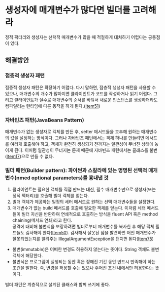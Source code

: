 # 생성자에 매개변수가 많다면 빌더를 고려해라

정적 팩터리와 생성자는 선택적 매개변수가 많을 때 적절하게 대처하기 어렵다는 공통점이 있다.

## 해결방안
### 점층적 생성자 패턴
점증적 생성자 패턴은 확장하기 어렵다. 
다시 말하면, 점층적 생성자 패턴을 사용할 수 있으나, 
매개변수의 개수가 많아지면 클라이언트가 코드를 작성하거나 읽기 어렵다. 
그리고 클라이언트가 실수로 매개변수의 순서를 바꿔서 새로운 인스턴스를 생성하더라도 
컴파일러는 런타임에 다른 동작을 하게 된다.([Item51](https://github.com/ikkjun/Effective_Java/blob/main/Item51.md))

### 자바빈즈 패턴(JavaBeans Pattern)
매개변수가 없는 생성자로 객체를 만든 후, setter 메서드들을 호추해 원하는 매개변수의 값을 설정하는 방식이다. 
그러나 자바빈즈 패턴에서는 객체 하나를 만들려면 메서드를 여러개 호출해야 하고, 
객체가 완전히 생성되기 전까지는 일관성이 무너진 상태에 놓이게 된다.
이처럼 일관성이 무너지는 문제 때문에 자바빈즈 패턴에서는 클래스를 불변([Item17](https://github.com/ikkjun/Effective_Java/blob/main/Item17.md))으로 만들 수 없다.

### 빌더 패턴(Builder pattern): 파이썬과 스칼라에 있는 명명된 선택적 매개변수(nmed optional parameters)를 흉내낸 것 
1. 클라이언트는 필요한 객체를 직접 만드는 대신, 필수 매개변수만으로 생성자(또는 정적 팩터리)를 호출해 빌더 객체를 얻는다. 
2. 빌더 객체가 제공하는 일정의 세터 메서드로 원하는 선택 매개변수들을 설정한다.
3. 매개변수가 없는 build 메서드를 호출해 필요한 객체를 얻는다.
이처럼 세터 메서드들이 빌더 자신을 반환하여 연쇄적으로 호출하는 방식을 fluent API 혹은 method chaining(메서드 연쇄)라고 한다. </br>
공격에 대비해 불변식을 보장하려면 빌더로부터 매개변수를 복사한 후 해당 객체 필드들도 검사해야 한다([Item50]()).
검사해서 잘못된 점을 발견하면 어떤 매개변수가 잘못되었는지를 알려주는 IllegalArgumentException을 던지면 된다([Item75]()) 

- 불변(immutable)은 어떠한 변경도 허용하지 않는다는 뜻이다. String 객체도 불변 객체에 해당한다.
- 불변식은 프로그램이 실행되는 동안 혹은 정해진 기간 동안 반드시 만족해야 하는 조건을 말한다. 즉, 변경을 허용할 수는 있으나 주어진 조건 내에서만 허용한다는 뜻이다.

빌더 패턴은 계층적으로 설계된 클래스와 함께 쓰기에 좋다.